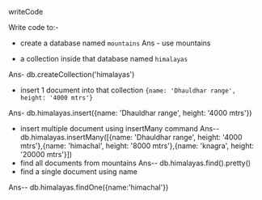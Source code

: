 writeCode

Write code to:-

- create a database named `mountains`
Ans - use mountains

- a collection inside that database named `himalayas`

Ans-  db.createCollection('himalayas')
- insert 1 document into that collection `{name: 'Dhauldhar range', height: '4000 mtrs'}`

Ans- db.himalayas.insert({name: 'Dhauldhar range', height: '4000 mtrs'})

- insert multiple document using insertMany command
Ans-- db.himalayas.insertMany([{name: 'Dhauldhar range', height: '4000 mtrs'},{name: 'himachal', height: '8000 mtrs'},{name: 'knagra', height: '20000 mtrs'}])
- find all documents from mountains
Ans-- db.himalayas.find().pretty()
- find a single document using name

Ans-- db.himalayas.findOne({name:'himachal'})
